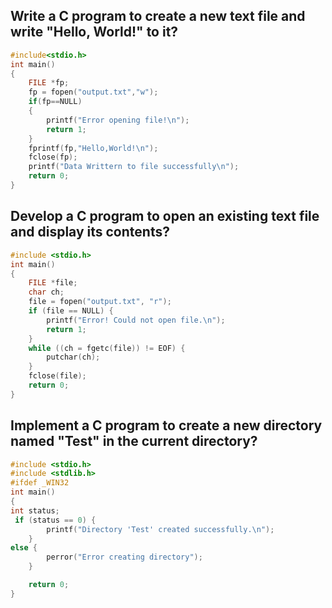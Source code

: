 ## Write a C program to create a new text file and write "Hello, World!" to it?
```c 
#include<stdio.h>
int main()
{
	FILE *fp;
	fp = fopen("output.txt","w");
	if(fp==NULL)
	{
		printf("Error opening file!\n");
		return 1;
	}
	fprintf(fp,"Hello,World!\n");
	fclose(fp);
	printf("Data Writtern to file successfully\n");
	return 0;
}
```

## Develop a C program to open an existing text file and display its contents?
```c
#include <stdio.h>
int main() 
{
    FILE *file;
    char ch;
    file = fopen("output.txt", "r");
    if (file == NULL) {
        printf("Error! Could not open file.\n");
        return 1;
    }
    while ((ch = fgetc(file)) != EOF) {
        putchar(ch); 
    }
    fclose(file);
    return 0;
}
```
## Implement a C program to create a new directory named "Test" in the current directory?
```c
#include <stdio.h>
#include <stdlib.h>
#ifdef _WIN32
int main()
{
int status;
 if (status == 0) {
        printf("Directory 'Test' created successfully.\n");
    } 
else {
        perror("Error creating directory");
    }

    return 0;
}
```
